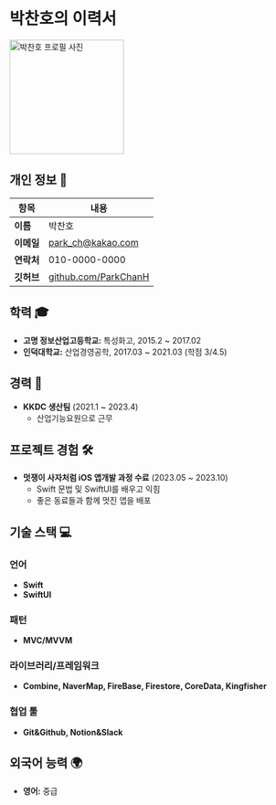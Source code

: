 # 박찬호의 이력서

<img src="https://cdn.discordapp.com/attachments/1061488282325766220/1123141616077635634/KakaoTalk_Image_2023-06-27-15-41-30.jpeg" width="200" height="200" alt="박찬호 프로필 사진">

## 개인 정보 📝

| 항목    | 내용                         |
| ------- | ---------------------------- |
| **이름**   | 박찬호                         |
| **이메일** | park_ch@kakao.com              |
| **연락처** | 010-0000-0000                   |
| **깃허브** | [github.com/ParkChanH](https://github.com/ParkChanH) |

## 학력 🎓

- **고명 정보산업고등학교:** 특성화고, 2015.2 ~ 2017.02
- **인덕대학교:** 산업경영공학, 2017.03 ~ 2021.03 (학점 3/4.5)

## 경력 💼

- **KKDC 생산팀** (2021.1 ~ 2023.4)
  - 산업기능요원으로 근무

## 프로젝트 경험 🛠️

- **멋쟁이 사자처럼 iOS 앱개발 과정 수료** (2023.05 ~ 2023.10)
  - Swift 문법 및 SwiftUI를 배우고 익힘
  - 좋은 동료들과 함께 멋진 앱을 배포

## 기술 스택 💻

### 언어
- **Swift**
- **SwiftUI**

### 패턴
- **MVC/MVVM**

### 라이브러리/프레임워크
- **Combine, NaverMap, FireBase, Firestore, CoreData, Kingfisher**

### 협업 툴
- **Git&Github, Notion&Slack**

## 외국어 능력 🌍

- **영어:** 중급
